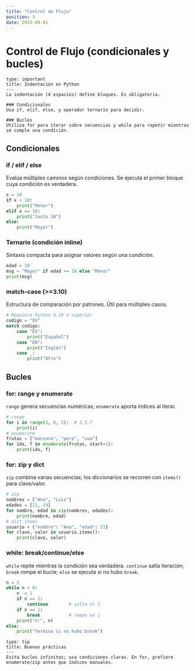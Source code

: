 ```yaml
---
title: "Control de Flujo"
position: 3
date: 2025-08-01
---
```


# Control de Flujo (condicionales y bucles)

```admonition
type: important
title: Indentación en Python
---
La indentación (4 espacios) define bloques. Es obligatoria.
```

```steps
### Condicionales
Usa if, elif, else, y operador ternario para decidir.

### Bucles
Utiliza for para iterar sobre secuencias y while para repetir mientras se cumple una condición.
```

## Condicionales

### if / elif / else
Evalúa múltiples caminos según condiciones. Se ejecuta el primer bloque cuya condición es verdadera.

```python
x = 18
if x < 18:
    print("Menor")
elif x == 18:
    print("Justo 18")
else:
    print("Mayor")
```

### Ternario (condición inline)
Sintaxis compacta para asignar valores según una condición.

```python
edad = 20
msg = "Mayor" if edad >= 18 else "Menor"
print(msg)
```

### match-case (>=3.10)
Estructura de comparación por patrones. Útil para múltiples casos.

```python
# Requiere Python 3.10 o superior
codigo = "ES"
match codigo:
    case "ES":
        print("Español")
    case "EN":
        print("Inglés")
    case _:
        print("Otro")
```

## Bucles

### for: range y enumerate
`range` genera secuencias numéricas; `enumerate` aporta índices al iterar.

```python
# range
for i in range(3, 8, 2):  # 3,5,7
    print(i)
# enumerate
frutas = ["manzana", "pera", "uva"]
for idx, f in enumerate(frutas, start=1):
    print(idx, f)
```

### for: zip y dict
`zip` combina varias secuencias; los diccionarios se recorren con `items()` para clave/valor.

```python
# zip
nombres = ["Ana", "Luis"]
edades = [21, 19]
for nombre, edad in zip(nombres, edades):
    print(nombre, edad)
# dict items
usuario = {"nombre": "Ana", "edad": 21}
for clave, valor in usuario.items():
    print(clave, valor)
```

### while: break/continue/else
`while` repite mientras la condición sea verdadera. `continue` salta iteración; `break` rompe el bucle; `else` se ejecuta si no hubo `break`.

```python
n = 5
while n > 0:
    n -= 1
    if n == 2:
        continue        # salta el 2
    if n == 1:
        break           # rompe en 1
    print("n:", n)
else:
    print("Termina si no hubo break")
```

```admonition
type: tip
title: Buenas prácticas
---
Evita bucles infinitos; usa condiciones claras. En for, prefiere enumerate/zip antes que índices manuales.
```
